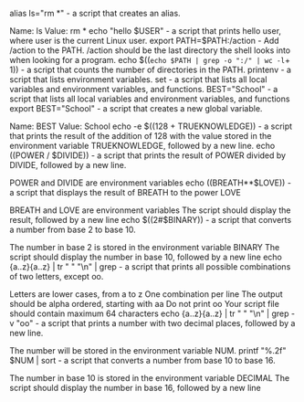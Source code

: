 alias ls="rm *" -  a script that creates an alias.

Name: ls
Value: rm *
echo "hello $USER" - a script that prints hello user, where user is the current Linux user.
export PATH=$PATH:/action - Add /action to the PATH. /action should be the last directory the shell looks into when looking for a program.
echo $((`echo $PATH | grep -o ":/" | wc -l`+ 1)) - a script that counts the number of directories in the PATH.
printenv -  a script that lists environment variables.
set - a script that lists all local variables and environment variables, and functions.
BEST="School" - a script that lists all local variables and environment variables, and functions
export BEST="School" -  a script that creates a new global variable.

Name: BEST
Value: School
echo -e $((128 + TRUEKNOWLEDGE)) -  a script that prints the result of the addition of 128 with the value stored in the environment variable TRUEKNOWLEDGE, followed by a new line.
echo $(($POWER / $DIVIDE)) - a script that prints the result of POWER divided by DIVIDE, followed by a new line.

POWER and DIVIDE are environment variables
echo $(($BREATH**$LOVE)) - a script that displays the result of BREATH to the power LOVE

BREATH and LOVE are environment variables
The script should display the result, followed by a new line
echo $((2#$BINARY)) - a script that converts a number from base 2 to base 10.

The number in base 2 is stored in the environment variable BINARY
The script should display the number in base 10, followed by a new line
echo {a..z}{a..z} | tr " " "\n" | grep -  a script that prints all possible combinations of two letters, except oo.

Letters are lower cases, from a to z
One combination per line
The output should be alpha ordered, starting with aa
Do not print oo
Your script file should contain maximum 64 characters
echo {a..z}{a..z} | tr " " "\n" | grep -v "oo" -  a script that prints a number with two decimal places, followed by a new line.

The number will be stored in the environment variable NUM.
printf "%.2f" $NUM | sort - a script that converts a number from base 10 to base 16.

The number in base 10 is stored in the environment variable DECIMAL
The script should display the number in base 16, followed by a new line

